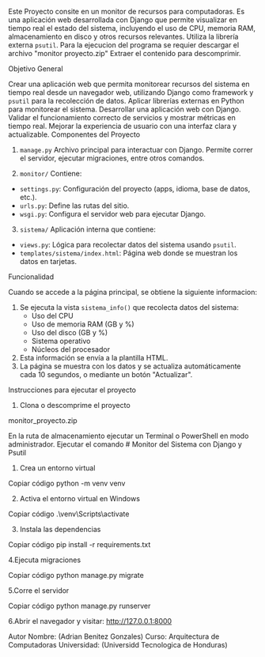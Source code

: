 Este Proyecto consite en un monitor de recursos para computadoras. 
Es una aplicación web desarrollada con Django que permite visualizar en tiempo real el estado del sistema, incluyendo el uso de CPU, memoria RAM, almacenamiento en disco y otros recursos relevantes. Utiliza la librería externa `psutil`.
Para la ejecucion del programa se requier descargar el archivo "monitor proyecto.zip"
Extraer el contenido para descomprimir.

Objetivo General

Crear una aplicación web que permita monitorear recursos del sistema en tiempo real desde un navegador web, utilizando Django como framework y `psutil` para la recolección de datos.
Aplicar librerías externas en Python para monitorear el sistema.
Desarrollar una aplicación web con Django.
Validar el funcionamiento correcto de servicios y mostrar métricas en tiempo real.
Mejorar la experiencia de usuario con una interfaz clara y actualizable.
Componentes del Proyecto

1. `manage.py`
Archivo principal para interactuar con Django. Permite correr el servidor, ejecutar migraciones, entre otros comandos.

2. `monitor/`
Contiene:
- `settings.py`: Configuración del proyecto (apps, idioma, base de datos, etc.).
- `urls.py`: Define las rutas del sitio.
- `wsgi.py`: Configura el servidor web para ejecutar Django.

3. `sistema/`
Aplicación interna que contiene:
- `views.py`: Lógica para recolectar datos del sistema usando `psutil`.
- `templates/sistema/index.html`: Página web donde se muestran los datos en tarjetas.

Funcionalidad

Cuando se accede a la página principal, se obtiene la siguiente informacion:

1. Se ejecuta la vista `sistema_info()` que recolecta datos del sistema:
   - Uso del CPU
   - Uso de memoria RAM (GB y %)
   - Uso del disco (GB y %)
   - Sistema operativo
   - Núcleos del procesador
2. Esta información se envía a la plantilla HTML.
3. La página se muestra con los datos y se actualiza automáticamente cada 10 segundos, o mediante un botón "Actualizar".

Instrucciones para ejecutar el proyecto

1. Clona o descomprime el proyecto

monitor_proyecto.zip

En la ruta de almacenamiento ejecutar un Terminal o PowerShell en modo administrador.
Ejecutar el comando # Monitor del Sistema con Django y Psutil

1. Crea un entorno virtual

Copiar código
python -m venv venv

2. Activa el entorno virtual en Windows

Copiar código
.\venv\Scripts\activate

3. Instala las dependencias

Copiar código
pip install -r requirements.txt

4.Ejecuta migraciones

Copiar código
python manage.py migrate

5.Corre el servidor

Copiar código
python manage.py runserver

6.Abrir el navegador y visitar:
http://127.0.0.1:8000

Autor
Nombre: (Adrian Benitez Gonzales)
Curso: Arquitectura de Computadoras
Universidad: (Universidd Tecnologica de Honduras)
